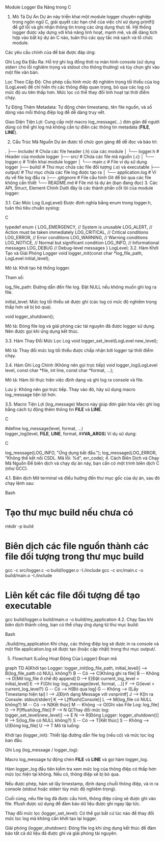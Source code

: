 Module Logger Đa Năng trong C
1. Mô Tả Dự Án
Dự án này triển khai một module logger chuyên nghiệp trong ngôn ngữ C, giải quyết các hạn chế của việc chỉ sử dụng printf() để gỡ lỗi và ghi nhận thông tin trong các ứng dụng thực tế. Hệ thống logger được xây dựng với khả năng linh hoạt, mạnh mẽ, và dễ dàng tích hợp vào bất kỳ dự án C nào, tuân thủ các quy tắc mã sạch và tổ chức module.

Các yêu cầu chính của đề bài được đáp ứng:

Ghi Log Đa Đầu Ra: Hỗ trợ ghi log đồng thời ra màn hình console (sử dụng stderr cho lỗi nghiêm trọng và stdout cho thông thường) và tùy chọn ghi vào một file văn bản.

Lọc Theo Cấp Độ: Cho phép cấu hình mức độ nghiêm trọng tối thiểu của log (LogLevel) để chỉ hiển thị các thông điệp quan trọng, bỏ qua các log có mức độ ưu tiên thấp hơn. Mức lọc có thể thay đổi linh hoạt tại thời điểm chạy.

Tự Động Thêm Metadata: Tự động chèn timestamp, tên file nguồn, và số dòng vào mỗi thông điệp log để dễ dàng truy vết.

Giao Diện Tiện Lợi: Cung cấp một macro log_message(...) đơn giản để người dùng có thể ghi log mà không cần tự điền các thông tin metadata (__FILE__, __LINE__).

2. Cấu Trúc Mã Nguồn
Dự án được tổ chức gọn gàng để dễ đọc và bảo trì:

.
├── include/              # Chứa các file header (.h) của các module
│   └── logger.h          # Header của module logger
├── src/                  # Chứa các file mã nguồn (.c)
│   └── logger.c          # Triển khai module logger
│   └── main.c            # File ví dụ sử dụng logger
├── build/                # Thư mục chứa các file đối tượng (.o) và executable
├── output/               # Thư mục chứa các file log được tạo ra
│   └── application.log   # Ví dụ về file log đầu ra
├── .gitignore            # File cấu hình Git để bỏ qua các file không cần thiết
└── README.md             # File mô tả dự án (bạn đang đọc)
3. Các API, Struct, Element Chính
Dưới đây là các thành phần cốt lõi của module logger:

3.1. Các Mức Log (LogLevel)
Được định nghĩa bằng enum trong logger.h, tuân thủ tiêu chuẩn syslog:

C

typedef enum {
    LOG_EMERGENCY, // System is unusable
    LOG_ALERT,     // Action must be taken immediately
    LOG_CRITICAL,  // Critical conditions
    LOG_ERROR,     // Error conditions
    LOG_WARNING,   // Warning conditions
    LOG_NOTICE,    // Normal but significant condition
    LOG_INFO,      // Informational messages
    LOG_DEBUG      // Debug-level messages
} LogLevel;
3.2. Hàm Khởi Tạo và Giải Phóng Logger
void logger_init(const char *log_file_path, LogLevel initial_level);

Mô tả: Khởi tạo hệ thống logger.

Tham số:

log_file_path: Đường dẫn đến file log. Đặt NULL nếu không muốn ghi log ra file.

initial_level: Mức log tối thiểu sẽ được ghi (các log có mức độ nghiêm trọng thấp hơn sẽ bị bỏ qua).

void logger_shutdown();

Mô tả: Đóng file log và giải phóng các tài nguyên đã được logger sử dụng. Nên được gọi khi ứng dụng kết thúc.

3.3. Hàm Thay Đổi Mức Lọc Log
void logger_set_level(LogLevel new_level);

Mô tả: Thay đổi mức log tối thiểu được chấp nhận bởi logger tại thời điểm chạy.

3.4. Hàm Ghi Log Chính (Không nên gọi trực tiếp)
void logger_log(LogLevel level, const char *file, int line, const char *format, ...);

Mô tả: Hàm lõi thực hiện việc định dạng và ghi log ra console và file.

Lưu ý: Không nên gọi trực tiếp. Thay vào đó, hãy sử dụng macro log_message tiện lợi hơn.

3.5. Macro Tiện Lợi (log_message)
Macro này giúp đơn giản hóa việc ghi log bằng cách tự động thêm thông tin __FILE__ và __LINE__.

C

#define log_message(level, format, ...) \
    logger_log(level, __FILE__, __LINE__, format, ##__VA_ARGS__)
Ví dụ sử dụng:

C

log_message(LOG_INFO, "Ứng dụng bắt đầu.");
log_message(LOG_ERROR, "Không thể kết nối CSDL. Mã lỗi: %d", err_code);
4. Cách Biên Dịch và Chạy Mã Nguồn
Để biên dịch và chạy dự án này, bạn cần có một trình biên dịch C (như GCC).

4.1. Biên dịch
Mở terminal và điều hướng đến thư mục gốc của dự án, sau đó chạy lệnh sau:

Bash

# Tạo thư mục build nếu chưa có
mkdir -p build

# Biên dịch các file nguồn thành các file đối tượng trong thư mục build
gcc -c src/logger.c -o build/logger.o -I./include
gcc -c src/main.c -o build/main.o -I./include

# Liên kết các file đối tượng để tạo executable
gcc build/logger.o build/main.o -o build/my_application
4.2. Chạy
Sau khi biên dịch thành công, bạn có thể chạy ứng dụng từ thư mục build:

Bash

./build/my_application
Khi chạy, các thông điệp log sẽ được in ra console và một file application.log sẽ được tạo (hoặc cập nhật) trong thư mục output/.

5. Flowchart (Luồng Hoạt Động Của Logger)
Đoạn mã

graph TD
    A[Khởi tạo Logger: logger_init(log_file_path, initial_level)] --> B{log_file_path có NULL không?}
    B -- Có --> C[Không ghi ra file]
    B -- Không --> D[Mở log_file ở chế độ append]
    D --> E[Đặt current_log_level = initial_level]
    E --> F[Ghi log: log_message(level, format, ...)]
    F --> G{level > current_log_level?}
    G -- Có --> H[Bỏ qua log]
    G -- Không --> I[Lấy Timestamp hiện tại]
    I --> J[Định dạng Message với vsnprintf]
    J --> K[In ra Console: stdout/stderr]
    K --> L[fflush(Console)]
    L --> M{log_file có NULL không?}
    M -- Có --> N[Kết thúc]
    M -- Không --> O[Ghi vào File Log: log_file]
    O --> P[fflush(log_file)]
    P --> N
    Q[Thay đổi mức log: logger_set_level(new_level)] --> E
    N --> R[Đóng Logger: logger_shutdown()]
    R --> S{log_file có NULL không?}
    S -- Có --> T[Kết thúc]
    S -- Không --> U[Đóng log_file]
    U --> T
Mô tả luồng:

Khởi tạo (logger_init): Thiết lập đường dẫn file log (nếu có) và mức lọc log ban đầu.

Ghi Log (log_message / logger_log):

Macro log_message tự động chèn __FILE__ và __LINE__ và gọi hàm logger_log.

Hàm logger_log đầu tiên kiểm tra xem mức log của thông điệp có thấp hơn mức lọc hiện tại không. Nếu có, thông điệp sẽ bị bỏ qua.

Nếu được phép, hàm sẽ lấy timestamp, định dạng chuỗi thông điệp, và in ra console (stdout hoặc stderr tùy mức độ nghiêm trọng).

Cuối cùng, nếu file log đã được cấu hình, thông điệp cũng sẽ được ghi vào file. fflush được sử dụng để đảm bảo dữ liệu được ghi ngay lập tức.

Thay đổi mức lọc (logger_set_level): Có thể gọi bất cứ lúc nào để thay đổi mức lọc log mà không cần khởi tạo lại logger.

Giải phóng (logger_shutdown): Đóng file log khi ứng dụng kết thúc để đảm bảo tất cả dữ liệu đã được ghi và giải phóng tài nguyên.